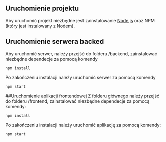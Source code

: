 ## Uruchomienie projektu

Aby uruchomić projekt niezbędne jest zainstalowanie [Node.js](https://nodejs.org/en/download/) oraz NPM (który jest instalowany z Nodem).

## Uruchomienie serwera backed

Aby uruchomić serwer, należy przejść do folderu /backend, zainstalować niezbędne dependecje za pomocą komendy

```
npm install
```

Po zakończeniu instalacji należy uruchomić serwer za pomocą komendy

```
npm start
```

##Uruchomienie aplikacji frontendowej
Z folderu głównego należy przejść do folderu /frontend, zainstalować niezbędne dependecje za pomocą komendy:

```
npm install
```

Po zakończeniu instalacji należy uruchomić aplikację za pomocą komendy:

```
npm start
```